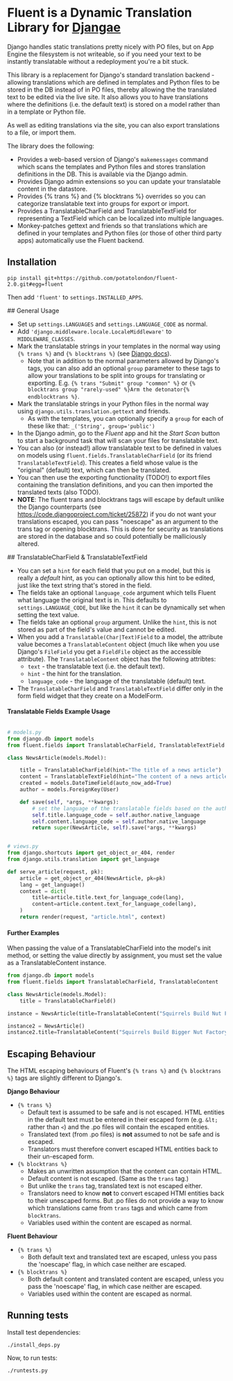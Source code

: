 # Fluent is a Dynamic Translation Library for [Djangae](https://github.com/potatolondon/djangae)

Django handles static translations pretty nicely with PO files, but on App Engine the filesystem is
not writeable, so if you need your text to be instantly translatable without a redeployment you're
a bit stuck.

This library is a replacement for Django's standard translation backend - allowing translations
which are defined in templates and Python files to be stored in the DB instead of in PO files,
thereby allowing the the translated text to be edited via the live site.  It also allows you to
have translations where the definitions (i.e. the default text) is stored on a model rather than
in a template or Python file.

As well as editing translations via the site, you can also export translations to a file, or
import them.

The library does the following:

 - Provides a web-based version of Django's `makemessages` command which scans the templates and
   Python files and stores translation definitions in the DB.  This is available via the Django
   admin.
 - Provides Django admin extensions so you can update your translatable content in the datastore.
 - Provides {% trans %} and {% blocktrans %} overrides so you can categorize translatable text into
   groups for export or import.
 - Provides a TranslatableCharField and TranslatableTextField for representing a TextField which
   can be localized into multiple languages.
 - Monkey-patches gettext and friends so that translations which are defined in your templates and
   Python files (or those of other third party apps) automatically use the Fluent backend.



## Installation

    pip install git+https://github.com/potatolondon/fluent-2.0.git#egg=fluent

Then add `'fluent'` to `settings.INSTALLED_APPS`.


## General Usage

* Set up `settings.LANGUAGES` and `settings.LANGUAGE_CODE` as normal.
* Add `'django.middleware.locale.LocaleMiddleware'` to `MIDDLEWARE_CLASSES`.
* Mark the translatable strings in your templates in the normal way using `{% trans %}` and
  `{% blocktrans %}` (see [Django docs](https://docs.djangoproject.com/en/dev/topics/i18n/translation/)).
  - Note that in addition to the normal parameters allowed by Django's tags, you can also add an
    optional `group` parameter to these tags to allow your translations to be split into groups for
    translating or exporting.  E.g. `{% trans "Submit" group "common" %}` or
    `{% blocktrans group "rarely-used" %}Arm the detonator{% endblocktrans %}`.
* Mark the translatable strings in your Python files in the normal way using
  `django.utils.translation.gettext` and friends.
  - As with the templates, you can optionally specify a `group` for each of these like that:
  `_('String', group='public')`
* In the Django admin, go to the _Fluent_ app and hit the _Start Scan_ button to start a background
  task that will scan your files for translatable text.
* You can also (or instead!) allow translatable text to be defined in values on models using
  `fluent.fields.TranslatableCharField` (or its friend `TranslatableTextField`).  This creates a
  field whose value is the "original" (default) text, which can then be translated.
* You can then use the exporting functionality (TODO!) to export files containing the translation
  definitions, and you can then imported the translated texts (also TODO).
* __NOTE__: The fluent trans and blocktrans tags will escape by default unlike the Django counterparts (see https://code.djangoproject.com/ticket/25872)
 if you do not want your translations escaped, you can pass "noescape" as an argument to the trans tag or opening blocktrans. This is done for security as
 translations are stored in the database and so could potentially be malliciously altered.



## TranslatableCharField & TranslatableTextField

* You can set a `hint` for each field that you put on a model, but this is really a _default_ hint,
  as you can optionally allow this hint to be edited, just like the text string that's stored in
  the field.
* The fields take an optional `language_code` argument which tells Fluent what language the
  original text is in.  This defaults to `settings.LANGUAGE_CODE`, but like the `hint` it can be
  dynamically set when setting the text value.
* The fields take an optional `group` argument.  Unlike the `hint`, this is not stored as part of
  the field's value and cannot be edited.
* When you add a `Translatable(Char|Text)Field` to a model, the attribute value becomes a
  `TranslatableContent` object (much like when you use Django's `FileField` you get a `FieldFile`
  object as the accessible attribute).  The `TranslatableContent` object has the following attribtes:
    - `text` - the translatable text (i.e. the default text).
    - `hint` - the hint for the translation.
    - `language_code` - the language of the translatable (default) text.
* The `TranslatableCharField` and `TranslatableTextField` differ only in the form field widget that
  they create on a ModelForm.


#### Translatable Fields Example Usage

```python

# models.py
from django.db import models
from fluent.fields import TranslatableCharField, TranslatableTextField

class NewsArticle(models.Model):

    title = TranslatableCharField(hint="The title of a news article")
    content = TranslatableTextField(hint="The content of a news article")
    created = models.DateTimeField(auto_now_add=True)
    author = models.ForeignKey(User)

    def save(self, *args, **kwargs):
        # set the language of the translatable fields based on the author
        self.title.language_code = self.author.native_language
        self.content.language_code = self.author.native_language
        return super(NewsArticle, self).save(*args, **kwargs)


# views.py
from django.shortcuts import get_object_or_404, render
from django.utils.translation import get_language

def serve_article(request, pk):
    article = get_object_or_404(NewsArticle, pk=pk)
    lang = get_language()
    context = dict(
        title=article.title.text_for_language_code(lang),
        content=article.content.text_for_language_code(lang),
    )
    return render(request, "article.html", context)
```


#### Further Examples

When passing the value of a TranslatableCharField into the model's init method, or setting the value directly by assignment, you must set the value as a TranslatableContent instance.

```python
from django.db import models
from fluent.fields import TranslatableCharField, TranslatableContent

class NewsArticle(models.Model):
    title = TranslatableCharField()

instance = NewsArticle(title=TranslatableContent("Squirrels Build Nut Factory"))

instance2 = NewsArticle()
instance2.title=TranslatableContent("Squirrels Build Bigger Nut Factory"))
```

## Escaping Behaviour

The HTML escaping behaviours of Fluent's `{% trans %}` and `{% blocktrans %}` tags are slightly different to Django's.

**Django Behaviour**

* `{% trans %}`
    - Default text is assumed to be safe and is not escaped.  HTML entities in the default text must be entered in their escaped form (e.g. `&lt;` rather than `<`) and the .po files will contain the escaped entities.
    - Translated text (from .po files) is **not** assumed to not be safe and is escaped.
    - Translators must therefore convert escaped HTML entities back to their un-escaped form.
* `{% blocktrans %}`
    - Makes an unwritten assumption that the content can contain HTML.
    - Default content is not escaped.  (Same as the `trans` tag.)
    - But unlike the `trans` tag, translated text is not escaped either.
    - Translators need to know **not** to convert escaped HTMl entities back to their unescaped forms.  But .po files do not provide a way to know which translations came from `trans` tags and which came from `blocktrans`.
    - Variables used within the content are escaped as normal.

**Fluent Behaviour**

* `{% trans %}`
    - Both default text and translated text are escaped, unless you pass the 'noescape' flag, in which case neither are escaped.
* `{% blocktrans %}`
    - Both default content and translated content are escaped, unless you pass the 'noescape' flag, in which case neither are escaped.
    - Variables used within the content are escaped as normal.


## Running tests

Install test dependencies:

```
./install_deps.py
```

Now, to run tests:
```
./runtests.py
```
